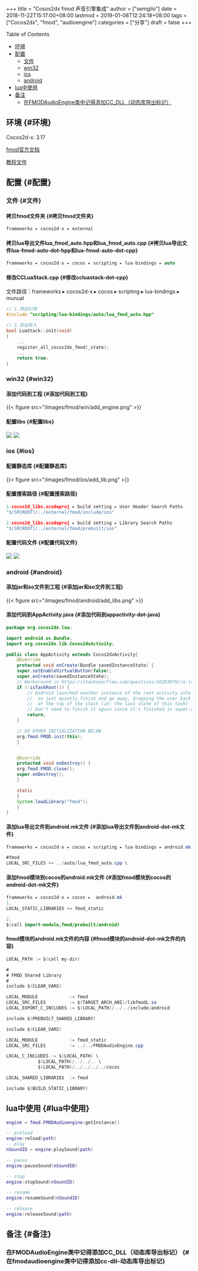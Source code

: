 +++
title = "Cosos2dx fmod 声音引擎集成"
author = ["semgilo"]
date = 2018-11-22T15:17:00+08:00
lastmod = 2019-01-08T12:24:18+08:00
tags = ["Cocos2dx", "fmod", "audioengine"]
categories = ["分享"]
draft = false
+++

<div class="ox-hugo-toc toc">
<div></div>

<div class="heading">Table of Contents</div>

- [环境](#环境)
- [配置](#配置)
    - [文件](#文件)
    - [win32](#win32)
    - [ios](#ios)
    - [android](#android)
- [lua中使用](#lua中使用)
- [备注](#备注)
    - [在FMODAudioEngine类中记得添加CC\_DLL（动态库导出标记）](#在fmodaudioengine类中记得添加cc-dll-动态库导出标记)

</div>
<!--endtoc-->



## 环境 {#环境}

Cocos2d-x: 3.17

[fmod官方文档](https://fmod.com/resources/documentation-api?page=content/generated/common/introduction%5Fweb.html#/)

[教程文件](https://github.com/semgilo/cocos2d-x-fmod)


## 配置 {#配置}


### 文件 {#文件}


#### 拷贝fmod文件夹 {#拷贝fmod文件夹}

```c++
frameworks⁩ ▸ ⁨cocos2d-x⁩ ▸ external
```


#### 拷贝lua导出文件lua\_fmod\_auto.hpp和lua\_fmod\_auto.cpp {#拷贝lua导出文件lua-fmod-auto-dot-hpp和lua-fmod-auto-dot-cpp}

```c++
frameworks⁩ ▸ ⁨cocos2d-x⁩ ▸ cocos ▸ scripting ▸ lua-bindings ▸ auto
```


#### 修改CCLuaStack.cpp {#修改ccluastack-dot-cpp}

文件路径：frameworks⁩ ▸ ⁨cocos2d-x⁩ ▸ cocos ▸ scripting ▸ lua-bindings ▸ munual

```c++
// 1.添加引用
#include "scripting/lua-bindings/auto/lua_fmod_auto.hpp"

// 2.添加导入
bool LuaStack::init(void)
{
    ...
    register_all_cocos2dx_fmod(_state);
    ...
    return true;
}
```


### win32 {#win32}


#### 添加代码到工程 {#添加代码到工程}

{{< figure src="/images/fmod/win/add_engine.png" >}}


#### 配置libs {#配置libs}

![](/images/fmod/win/add_lib_search_path.png)
![](/images/fmod/win/add_libs.png)


### ios {#ios}


#### 配置静态库 {#配置静态库}

{{< figure src="/images/fmod/ios/add_lib.png" >}}


#### 配置搜索路径 {#配置搜索路径}

```c++
1.cocos2d_libs.xcodeproj ▸ ⁨build setting ▸ ⁨User Header Search Paths
"$(SRCROOT)/../external/fmod/include/ios"

2.cocos2d_libs.xcodeproj ▸ ⁨build setting ▸ ⁨Library Search Paths
"$(SRCROOT)/../external/fmod/prebuilt/ios"
```


#### 配置代码文件 {#配置代码文件}

![](/images/fmod/ios/add_files.png)
![](/images/fmod/ios/add_lua_files.png)


### android {#android}


#### 添加jar和so文件到工程 {#添加jar和so文件到工程}

{{< figure src="/images/fmod/android/add_libs.png" >}}


#### 添加代码到AppActivity.java {#添加代码到appactivity-dot-java}

```java
package org.cocos2dx.lua;

import android.os.Bundle;
import org.cocos2dx.lib.Cocos2dxActivity;

public class AppActivity extends Cocos2dxActivity{
    @Override
    protected void onCreate(Bundle savedInstanceState) {
	super.setEnableVirtualButton(false);
	super.onCreate(savedInstanceState);
	// Workaround in https://stackoverflow.com/questions/16283079/re-launch-of-activity-on-home-button-but-only-the-first-time/16447508
	if (!isTaskRoot()) {
	    // Android launched another instance of the root activity into an existing task
	    //  so just quietly finish and go away, dropping the user back into the activity
	    //  at the top of the stack (ie: the last state of this task)
	    // Don't need to finish it again since it's finished in super.onCreate .
	    return;
	}

	// DO OTHER INITIALIZATION BELOW
	org.fmod.FMOD.init(this);
    }


    @Override
    protected void onDestroy() {
	org.fmod.FMOD.close();
	super.onDestroy();
    }

    static
    {
	System.loadLibrary("fmod");
    }
}

```


#### 添加lua导出文件到android.mk文件 {#添加lua导出文件到android-dot-mk文件}

```java
⁨frameworks⁩ ▸ ⁨cocos2d-x⁩ ▸ ⁨cocos⁩ ▸ ⁨scripting⁩ ▸ ⁨lua-bindings⁩ ▸ android.mk

#fmod
LOCAL_SRC_FILES += ../auto/lua_fmod_auto.cpp \
```


#### 添加fmod模块到cocos的android.mk文件 {#添加fmod模块到cocos的android-dot-mk文件}

```java
frameworks⁩ ▸ ⁨cocos2d-x⁩ ▸ ⁨cocos⁩ ▸  android.mk
1.
LOCAL_STATIC_LIBRARIES += fmod_static

2.
$(call import-module,fmod/prebuilt/android)
```


#### fmod模块的android.mk文件的内容 {#fmod模块的android-dot-mk文件的内容}

```java
LOCAL_PATH := $(call my-dir)

#
# FMOD Shared Library
#
include $(CLEAR_VARS)

LOCAL_MODULE            := fmod
LOCAL_SRC_FILES         := $(TARGET_ARCH_ABI)/libfmodL.so
LOCAL_EXPORT_C_INCLUDES := $(LOCAL_PATH)/../../include/android

include $(PREBUILT_SHARED_LIBRARY)

include $(CLEAR_VARS)

LOCAL_MODULE            := fmod_static
LOCAL_SRC_FILES         := ../../FMODAudioEngine.cpp

LOCAL_C_INCLUDES := $(LOCAL_PATH) \
		    $(LOCAL_PATH)/../../.. \
		    $(LOCAL_PATH)/../../../../cocos

LOCAL_SHARED_LIBRARIES  := fmod

include $(BUILD_STATIC_LIBRARY)

```


## lua中使用 {#lua中使用}

```lua
engine = fmod.FMODAudioengine:getInstance()

-- preload
engine:reload(path)
-- play
nSoundID = engine:playSound(path)

-- pause
engine:pauseSound(nSoundID)

-- stop
engine:stopSound(nSoundID)

-- resume
engine:resumeSound(nSoundID)

-- release
engine:releaseSound(path)
```


## 备注 {#备注}


### 在FMODAudioEngine类中记得添加CC\_DLL（动态库导出标记） {#在fmodaudioengine类中记得添加cc-dll-动态库导出标记}